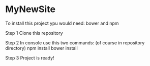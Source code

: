 # MyNewSite
To install this project ypu would need: bower and npm

Step 1
Clone this repository

Step 2
In console use this two commands: (of course in repository directory)
npm install
bower install

Step 3
Project is ready!
